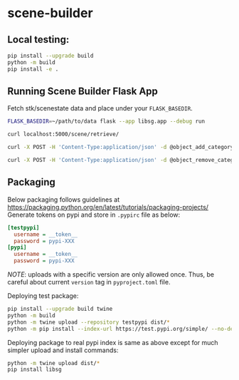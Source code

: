 # scene-builder

## Local testing:
```bash
pip install --upgrade build
python -m build
pip install -e .
```

## Running Scene Builder Flask App

Fetch stk/scenestate data and place under your `FLASK_BASEDIR`.

```bash
FLASK_BASEDIR=~/path/to/data flask --app libsg.app --debug run
```

```bash
curl localhost:5000/scene/retrieve/
```

```bash
curl -X POST -H 'Content-Type:application/json' -d @object_add_category_position.json http://127.0.0.1:5000/object/add -o object_add_category_position_output.json
```

```bash
curl -X POST -H 'Content-Type:application/json' -d @object_remove_category.json http://127.0.0.1:5000/object/remove -o object_remove_category_output.json
```

## Packaging

Below packaging follows guidelines at https://packaging.python.org/en/latest/tutorials/packaging-projects/
Generate tokens on pypi and store in `.pypirc` file as below:
```ini
[testpypi]
  username = __token__
  password = pypi-XXX
[pypi]
  username = __token__
  password = pypi-XXX
```

*NOTE*: uploads with a specific version are only allowed once.
Thus, be careful about current `version` tag in `pyproject.toml` file.

Deploying test package:
```bash
pip install --upgrade build twine
python -m build
python -m twine upload --repository testpypi dist/*
python -m pip install --index-url https://test.pypi.org/simple/ --no-deps libsg
```

Deploying package to real pypi index is same as above except for much simpler upload and install commands:
```bash
python -m twine upload dist/*
pip install libsg
```